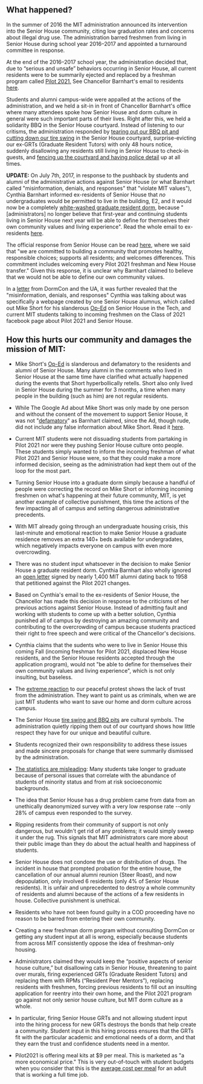 ## What happened?

In the summer of 2016 the MIT administration announced its intervention into the Senior House community, citing low graduation rates and concerns about illegal drug use. The administration barred freshmen from living in Senior House during school year 2016–2017 and appointed a turnaround committee in response.

At the end of the 2016–2017 school year, the administration decided that, due to “serious and unsafe” behaviors occurring in Senior House, all current residents were to be summarily ejected and replaced by a freshman program called [Pilot 2021.](http://mitguidetoresidences.mit.edu/map/pilot-2021-senior-house) See Chancellor Barnhart's email to residents [here](http://saveseniorhouse.mit.edu/items/letter.html).

Students and alumni campus-wide were appalled at the actions of the administration, and we held a sit-in in front of Chancellor Barnhart's office where many attendees spoke how Senior House and dorm culture in general were such important parts of their lives. Right after this, we held a solidarity BBQ in the Senior House courtyard. Instead of listening to our critisms, the administration responded by [tearing out our BBQ pit and cutting down our tire swing](http://saveseniorhouse.mit.edu/items/nobbq.html) in the Senior House courtyard, surprise-evicting our ex-GRTs (Graduate Resident Tutors) with only 48 hours notice, suddenly disallowing any residents still living in Senior House to check-in guests, and [fencing up the courtyard and having police detail](http://saveseniorhouse.mit.edu/items/lockdown.html) up at all times.

**UPDATE:** On July 7th, 2017, in response to the pushback by students and alumni of the administrative actions against Senior House (or what Barnhart called "misinformation, denials, and responses" that "violate MIT values"), Cynthia Barnhart informed ex-residents of Senior House that *no* undergraduates would be permitted to live in the building, E2, and it would now be a completely [white-washed graduate resident dorm](https://studentlife.mit.edu/housing/graduate-family-housing/graduate-residences), because "[administrators] no longer believe that first-year and continuing students living in Senior House next year will be able to define for themselves their own community values and living experience". Read the whole email to ex-residents [here](http://saveseniorhouse.mit.edu/items/letter2.html).

The official response from Senior House can be read [here](https://thetech.com/2017/07/06/sh-residents-letter-barnhart), where we said that "we are committed to building a community that promotes healthy, responsible choices; supports all residents; and welcomes differences. This commitment includes welcoming every Pilot 2021 freshman and New House transfer." Given this response, it is unclear why Barnhart claimed to believe that we would not be able to define our own community values.

In a [letter](http://saveseniorhouse.mit.edu/items/letter3.html) from DormCon and the UA, it was further revealed that the "misinformation, denials, and responses" Cynthia was talking about was specifically a webpage created by one Senior House alumnus, which called out Mike Short for his slanderous [Op-Ed](https://thetech.com/2017/06/18/mike-short-op-ed) on Senior House in the Tech, and current MIT students talking to incoming freshmen on the Class of 2021 facebook page about Pilot 2021 and Senior House. 

## How this hurts our community and damages the mission of MIT:
- Mike Short's [Op-Ed](https://thetech.com/2017/06/18/mike-short-op-ed) is slanderous and defamatory to the residents and alumni of Senior House. Many alumni in the comments who lived in Senior House at the same time have clarified what actually happened during the events that Short hyperbollically retells. Short also only lived in Senior House during the summer for 3 months, a time when many people in the building (such as him) are not regular residents. 

- While The Google Ad about Mike Short was only made by one person and without the consent of the movement to support Senior House, it was not "[defamatory](http://legal-dictionary.thefreedictionary.com/Defamation)" as Barnhart claimed, since the Ad, though rude, did not include any false information about Mike Short. Read it [here](https://thetech.com/photos/8198). 

- Current MIT students were not dissuading students from partaking in Pilot 2021 nor were they pushing Senior House culture onto people. These students simply wanted to inform the incoming freshman of what Pilot 2021 and Senior House were, so that they could make a more informed decision, seeing as the administration had kept them out of the loop for the most part.

- Turning Senior House into a graduate dorm simply because a handful of people were correcting the record on Mike Short or informing incoming freshmen on what's happening at their future community, MIT, is yet another example of collective punishment, this time the actions of the few impacting all of campus and setting dangerous administrative precedents. 

- With MIT already going through an undergraduate housing crisis, this last-minute and emotional reaction to make Senior House a graduate residence removes an extra 140+ beds available for undergradates, which negatively impacts everyone on campus with even more overcrowding. 

- There was no student input whatsoever in the decision to make Senior House a graduate resident dorm. Cynthia Barnhart also wholly ignored an [open letter](https://docs.google.com/forms/d/e/1FAIpQLSeyNJ7wu5Fudw9Tvc6XLpA4qi2kZPMu3RMm7lcwyzlSTPvqMg/viewform) signed by nearly 1,400 MIT alumni dating back to 1958 that petitioned against the Pilot 2021 changes.

- Based on Cynthia's email to the ex-residents of Senior House, the Chancellor has made this decision in response to the criticisms of her previous actions against Senior House. Instead of admitting fault and working with students to come up with a better solution, Cynthia punished all of campus by destroying an amazing community and contributing to the overcrowding of campus because students practiced their right to free speech and were critical of the Chancellor's decisions. 

- Cynthia claims that the sudents who were to live in Senior House this coming Fall (incoming freshman for Pilot 2021, displaced New House residents, and the Senior House residents accepted through the application program), would not "be able to define for themselves their own community values and living experience", which is not only insulting, but baseless.

- The [extreme reaction](http://saveseniorhouse.mit.edu/items/lockdown.html) to our peaceful protest shows the lack of trust from the administration. They want to paint us as criminals, when we are just MIT students who want to save our home and dorm culture across campus. 

- The Senior House [tire swing and BBQ pits](http://saveseniorhouse.mit.edu/items/nobbq.html) are cultural symbols. The administration quietly ripping them out of our courtyard shows how little respect they have for our unique and beautiful culture.

- Students recognized their own responsibility to address these issues and made sincere proposals for change that were summarily dismissed by the administration.

- [The statistics are misleading](https://chancellor.mit.edu/sites/default/files/MITGraduationRates-2008-2015.pdf): Many students take longer to graduate because of personal issues that correlate with the abundance of students of minority status and from at risk socioeconomic backgrounds. 

- The idea that Senior House has a drug problem came from data from an unethically deanonymized survey with a very low response rate --only 28% of campus even responded to the survey.

- Ripping residents from their community of support is not only dangerous, but wouldn't get rid of any problems; it would simply sweep it under the rug. This signals that MIT administrators care more about their public image than they do about the actual health and happiness of students.

- Senior House does not condone the use or distribution of drugs. The incident in house that prompted probation for the entire house, the cancellation of our annual alumni reunion (Steer Roast), and now depopulation, only involved 6 residents (only 4% of Senior House residents). It is unfair and unprecedented to destroy a whole community of residents and alumni because of the actions of a few residents in house. Collective punishment is unethical.

- Residents who have not been found guilty in a COD proceeding have no reason to be barred from entering their own community.

- Creating a new freshman dorm program without consulting DormCon or getting any student input at all is wrong, especially because students from across MIT consistently oppose the idea of freshman-only housing.

- Administrators claimed they would keep the “positive aspects of senior house culture,” but disallowing cats in Senior House, threatening to paint over murals, firing experienced GRTs (Graduate Resident Tutors) and replacing them with RPMs (“Resident Peer Mentors”), replacing residents with freshmen, forcing previous residents to fill out an insulting application for reentry into their own home, and the Pilot 2021 program go against not only senior house culture, but MIT dorm culture as a whole.

- In particular, firing Senior House GRTs and not allowing student input into the hiring process for new GRTs destroys the bonds that help create a community. Student input in this hiring process ensures that the GRTs fit with the particular academic and emotional needs of a dorm, and that they earn the trust and confidence students need in a mentor.

- Pilot2021 is offering meal kits at $9 per meal. This is marketed as "a more economical price." This is very out-of-touch with student budgets when you consider that this is the [average cost per meal](http://livingwage.mit.edu/metros/14460) for an adult that is working a full time job. 
